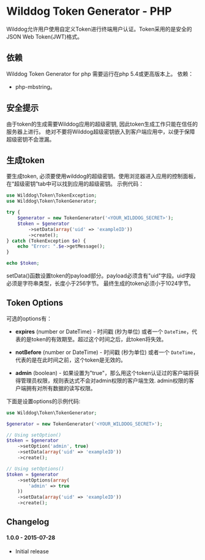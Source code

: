 # Wilddog Token Generator - PHP

Wilddog允许用户使用自定义Token进行终端用户认证。Token采用的是安全的JSON Web Token(JWT)格式。


## 依赖

Wilddog Token Generator for php 需要运行在php 5.4或更高版本上。
依赖：
* php-mbstring。


## 安全提示

由于token的生成需要Wilddog应用的超级密钥, 因此token生成工作只能在信任的服务器上进行。
绝对不要将Wilddog超级密钥嵌入到客户端应用中，以便于保障超级密钥不会泄漏。


## 生成token

要生成token, 必须要使用wilddog的超级密钥。使用浏览器进入应用的控制面板，在“超级密钥”tab中可以找到应用的超级密钥。
示例代码：

```php
use Wilddog\Token\TokenException;
use Wilddog\Token\TokenGenerator;

try {
    $generator = new TokenGenerator('<YOUR_WILDDOG_SECRET>');
    $token = $generator
        ->setData(array('uid' => 'exampleID'))
        ->create();
} catch (TokenException $e) {
    echo "Error: ".$e->getMessage();
}

echo $token;
```

setData()函数设置token的payload部分。payload必须含有"uid"字段。uid字段必须是字符串类型，长度小于256字节。
最终生成的token必须小于1024字节。


## Token Options

可选的options有：

* **expires** (number or DateTime) - 时间戳 (秒为单位) 或者一个 `DateTime`，代表的是token的有效期至。超过这个时间之后，此token将失效。

* **notBefore** (number or DateTime) - 时间戳 (秒为单位) 或者一个 `DateTime`，代表的是在此时间之前，这个token是无效的。

* **admin** (boolean) - 如果设置为"true"，那么用这个token认证过的客户端将获得管理员权限，规则表达式不会对admin权限的客户端生效.
admin权限的客户端拥有对所有数据的读写权限。


下面是设置options的示例代码:

```php
use Wilddog\Token\TokenGenerator;

$generator = new TokenGenerator('<YOUR_WILDDOG_SECRET>');

// Using setOption()
$token = $generator
    ->setOption('admin', true)
    ->setData(array('uid' => 'exampleID'))
    ->create();

// Using setOptions()
$token = $generator
    ->setOptions(array(
        'admin' => true
    ))
    ->setData(array('uid' => 'exampleID'))
    ->create();
```


## Changelog

#### 1.0.0 - 2015-07-28
- Initial release
